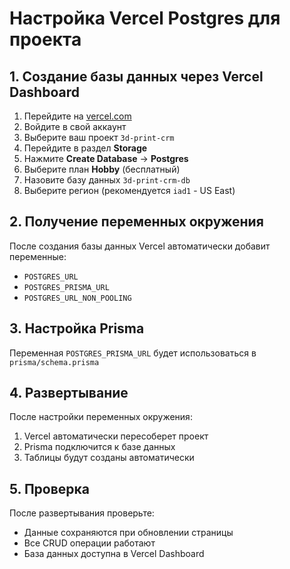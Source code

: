 # Настройка Vercel Postgres для проекта

## 1. Создание базы данных через Vercel Dashboard

1. Перейдите на [vercel.com](https://vercel.com)
2. Войдите в свой аккаунт
3. Выберите ваш проект `3d-print-crm`
4. Перейдите в раздел **Storage**
5. Нажмите **Create Database** → **Postgres**
6. Выберите план **Hobby** (бесплатный)
7. Назовите базу данных `3d-print-crm-db`
8. Выберите регион (рекомендуется `iad1` - US East)

## 2. Получение переменных окружения

После создания базы данных Vercel автоматически добавит переменные:
- `POSTGRES_URL`
- `POSTGRES_PRISMA_URL` 
- `POSTGRES_URL_NON_POOLING`

## 3. Настройка Prisma

Переменная `POSTGRES_PRISMA_URL` будет использоваться в `prisma/schema.prisma`

## 4. Развертывание

После настройки переменных окружения:
1. Vercel автоматически пересоберет проект
2. Prisma подключится к базе данных
3. Таблицы будут созданы автоматически

## 5. Проверка

После развертывания проверьте:
- Данные сохраняются при обновлении страницы
- Все CRUD операции работают
- База данных доступна в Vercel Dashboard
